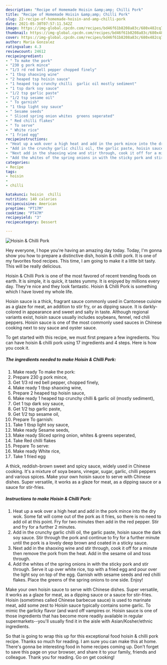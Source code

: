 ```yaml
---
description: "Recipe of Homemade Hoisin &amp;amp; Chilli Pork"
title: "Recipe of Homemade Hoisin &amp;amp; Chilli Pork"
slug: 22-recipe-of-homemade-hoisin-and-amp-chilli-pork
date: 2021-05-30T07:57:11.542Z
image: https://img-global.cpcdn.com/recipes/bd46f61b8208a83c/680x482cq70/hoisin-chilli-pork-recipe-main-photo.jpg
thumbnail: https://img-global.cpcdn.com/recipes/bd46f61b8208a83c/680x482cq70/hoisin-chilli-pork-recipe-main-photo.jpg
cover: https://img-global.cpcdn.com/recipes/bd46f61b8208a83c/680x482cq70/hoisin-chilli-pork-recipe-main-photo.jpg
author: Maria Gonzalez
ratingvalue: 4.3
reviewcount: 24612
recipeingredient:
- " To make the pork"
- "230 g pork mince"
- "1/3 rd red bell pepper chopped finely"
- "1 tbsp shaoxing wine"
- "2 heaped tsp hoisin sauce"
- "1 heaped tsp crunchy chilli  garlic oil mostly sediment"
- "1 tsp dark soy sauce"
- "1/2 tsp garlic paste"
- "1/2 tsp sesame oil"
- " To garnish"
- "1 tbsp light soy sauce"
- " Sesame seeds"
- " Sliced spring onion whites  greens seperated"
- " Red chilli flakes"
- " To serve"
- " White rice"
- "1 fried egg"
recipeinstructions:
- "Heat up a wok over a high heat and add in the pork mince into the dry wok. Some fat will come out of the pork as it fries, so there is no need to add oil at this point. Fry for two minutes then add in the red pepper. Stir and fry for a further 2 minutes."
- "Add in the crunchy garlic chilli oil, the garlic paste, hoisin sauce the dark soy sauce. Stir through the pork and continue to fry for a further minute until the pork is a lovely deep brown and coated in a sticky sauce."
- "Next add in the shaoxing wine and stir through, cook it off for a minute then remove the pork from the heat. Add in the sesame oil and toss through."
- "Add the whites of the spring onions in with the sticky pork and stir through. Serve it up over white rice, top with a fried egg and pour over the light soy on top of the egg. Garnish with sesame seeds and red chilli flakes. Place the greens of the spring onions to one side. Enjoy!"
categories:
- Recipe
tags:
- hoisin
- 
- chilli

katakunci: hoisin  chilli 
nutrition: 140 calories
recipecuisine: American
preptime: "PT17M"
cooktime: "PT47M"
recipeyield: "3"
recipecategory: Dessert

---
```



![Hoisin &amp; Chilli Pork](https://img-global.cpcdn.com/recipes/bd46f61b8208a83c/680x482cq70/hoisin-chilli-pork-recipe-main-photo.jpg)

Hey everyone, I hope you're having an amazing day today. Today, I'm gonna show you how to prepare a distinctive dish, hoisin &amp; chilli pork. It is one of my favorites food recipes. This time, I am going to make it a little bit tasty. This will be really delicious.

Hoisin &amp; Chilli Pork is one of the most favored of recent trending foods on earth. It is simple, it is quick, it tastes yummy. It is enjoyed by millions every day. They're nice and they look fantastic. Hoisin &amp; Chilli Pork is something which I have loved my whole life.

Hoisin sauce is a thick, fragrant sauce commonly used in Cantonese cuisine as a glaze for meat, an addition to stir fry, or as dipping sauce. It is darkly-colored in appearance and sweet and salty in taste. Although regional variants exist, hoisin sauce usually includes soybeans, fennel, red chili peppers. Hoisin sauce is one of the most commonly used sauces in Chinese cooking next to soy sauce and oyster sauce.


To get started with this recipe, we must first prepare a few ingredients. You can have hoisin &amp; chilli pork using 17 ingredients and 4 steps. Here is how you cook it.

<!--inarticleads1-->

##### The ingredients needed to make Hoisin &amp; Chilli Pork:

1. Make ready  To make the pork:
1. Prepare 230 g pork mince,
1. Get 1/3 rd red bell pepper, chopped finely,
1. Make ready 1 tbsp shaoxing wine,
1. Prepare 2 heaped tsp hoisin sauce,
1. Make ready 1 heaped tsp crunchy chilli &amp; garlic oil (mostly sediment),
1. Get 1 tsp dark soy sauce,
1. Get 1/2 tsp garlic paste,
1. Get 1/2 tsp sesame oil,
1. Prepare  To garnish:
1. Take 1 tbsp light soy sauce,
1. Make ready  Sesame seeds,
1. Make ready  Sliced spring onion, whites &amp; greens seperated,
1. Take  Red chilli flakes
1. Prepare  To serve:
1. Make ready  White rice,
1. Take 1 fried egg


A thick, reddish-brown sweet and spicy sauce, widely used in Chinese cooking. It&#39;s a mixture of soya beans, vinegar, sugar, garlic, chilli peppers and various spices. Make your own hoisin sauce to serve with Chinese dishes. Super versatile, it works as a glaze for meat, as a dipping sauce or a sauce for stir-fries. 

<!--inarticleads2-->

##### Instructions to make Hoisin &amp; Chilli Pork:

1. Heat up a wok over a high heat and add in the pork mince into the dry wok. Some fat will come out of the pork as it fries, so there is no need to add oil at this point. Fry for two minutes then add in the red pepper. Stir and fry for a further 2 minutes.
1. Add in the crunchy garlic chilli oil, the garlic paste, hoisin sauce the dark soy sauce. Stir through the pork and continue to fry for a further minute until the pork is a lovely deep brown and coated in a sticky sauce.
1. Next add in the shaoxing wine and stir through, cook it off for a minute then remove the pork from the heat. Add in the sesame oil and toss through.
1. Add the whites of the spring onions in with the sticky pork and stir through. Serve it up over white rice, top with a fried egg and pour over the light soy on top of the egg. Garnish with sesame seeds and red chilli flakes. Place the greens of the spring onions to one side. Enjoy!


Make your own hoisin sauce to serve with Chinese dishes. Super versatile, it works as a glaze for meat, as a dipping sauce or a sauce for stir-fries. Hoisin (sometimes called Chinese barbecue sauce) is used to marinate meat, add some zest to Hoisin sauce typically contains some garlic. To mimic the garlicky flavor (and ward off vampires or. Hoisin sauce is one of those ingredients that has become more readily available in regular supermarkets--you&#39;ll usually find it in the aisle with Asian/Kosher/ethnic ingredients. 

So that is going to wrap this up for this exceptional food hoisin &amp; chilli pork recipe. Thanks so much for reading. I am sure you can make this at home. There's gonna be interesting food in home recipes coming up. Don't forget to save this page on your browser, and share it to your family, friends and colleague. Thank you for reading. Go on get cooking!
